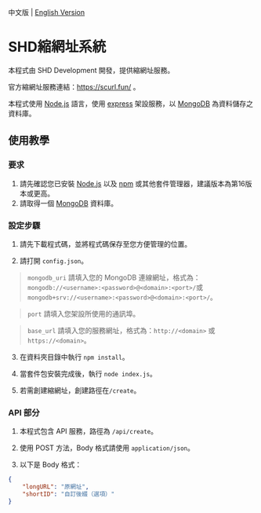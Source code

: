 中文版 | <a href="https://github.com/SHD-Development/Shorten-Url-Service/blob/main/En.md">English Version</a>

# SHD縮網址系統

本程式由 SHD Development 開發，提供縮網址服務。

官方縮網址服務連結：https://scurl.fun/ 。

本程式使用 [Node.js](https://nodejs.org/) 語言，使用 [express](http://expressjs.com/) 架設服務，以 [MongoDB](https://www.mongodb.com/) 為資料儲存之資料庫。

## 使用教學

### 要求
1. 請先確認您已安裝 [Node.js](https://nodejs.org/) 以及 [npm](https://www.npmjs.com/) 或其他套件管理器，建議版本為第16版本或更高。
2. 請取得一個 [MongoDB](https://www.mongodb.com/) 資料庫。

### 設定步驟

1. 請先下載程式碼，並將程式碼保存至您方便管理的位置。

2. 請打開 `config.json`。

> `mongodb_uri` 請填入您的 MongoDB 連線網址，格式為：`mongodb://<username>:<password>@<domain>:<port>/`或`mongodb+srv://<username>:<password>@<domain>:<port>/`。

> `port` 請填入您架設所使用的通訊埠。

> `base_url` 請填入您的服務網址，格式為：`http://<domain>` 或 `https://<domain>`。

3. 在資料夾目錄中執行 `npm install`。

4. 當套件包安裝完成後，執行 `node index.js`。

5. 若需創建縮網址，創建路徑在`/create`。

### API 部分

1. 本程式包含 API 服務，路徑為 `/api/create`。

2. 使用 POST 方法，Body 格式請使用 `application/json`。

3. 以下是 Body 格式：

```json
{
    "longURL": "原網址",
    "shortID": "自訂後綴（選項）"
}
```
